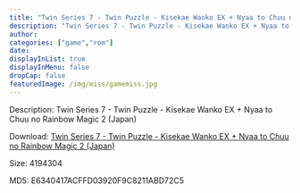 ```yaml
---
title: "Twin Series 7 - Twin Puzzle - Kisekae Wanko EX + Nyaa to Chuu no Rainbow Magic 2 (Japan)"
description: "Twin Series 7 - Twin Puzzle - Kisekae Wanko EX + Nyaa to Chuu no Rainbow Magic 2 (Japan)"
author: 
categories: ["game","rom"]
date: 
displayInList: true
displayInMenu: false
dropCap: false
featuredImage: /img/miss/gamemiss.jpg
---
```


Description: Twin Series 7 - Twin Puzzle - Kisekae Wanko EX + Nyaa to Chuu no Rainbow Magic 2 (Japan)

Download: <a style="text-decoration:underline;" href="https://mega.nz/#!jO5wCYpK!ntXSAv4wdtaNb5VcIvxoT65rZiDVz8AtIUCoi871lEg" target = "_blank" rel = "nofollow" > Twin Series 7 - Twin Puzzle - Kisekae Wanko EX + Nyaa to Chuu no Rainbow Magic 2 (Japan)</a>

Size: 4194304

MD5: E6340417ACFFD03920F9C8211ABD72C5

